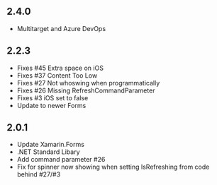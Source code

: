 ## 2.4.0
* Multitarget and Azure DevOps

## 2.2.3
* Fixes #45 Extra space on iOS
* Fixes #37 Content Too Low
* Fixes #27 Not whoswing when programmatically
* Fixes #26 Missing RefreshCommandParameter
* Fixes #3 iOS set to false
* Update to newer Forms

## 2.0.1
* Update Xamarin.Forms
* .NET Standard Libary
* Add command parameter #26
* Fix for spinner now showing when setting IsRefreshing from code behind #27/#3
